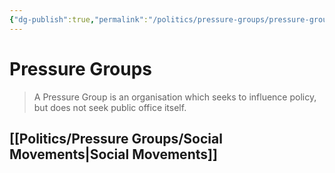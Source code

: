 ```yaml
---
{"dg-publish":true,"permalink":"/politics/pressure-groups/pressure-groups/","dgHomeLink":true,"dgPassFrontmatter":false}
---
```



# Pressure Groups
> A Pressure Group is an organisation which seeks to influence policy, but does not seek public office itself.

## [[Politics/Pressure Groups/Social Movements|Social Movements]]